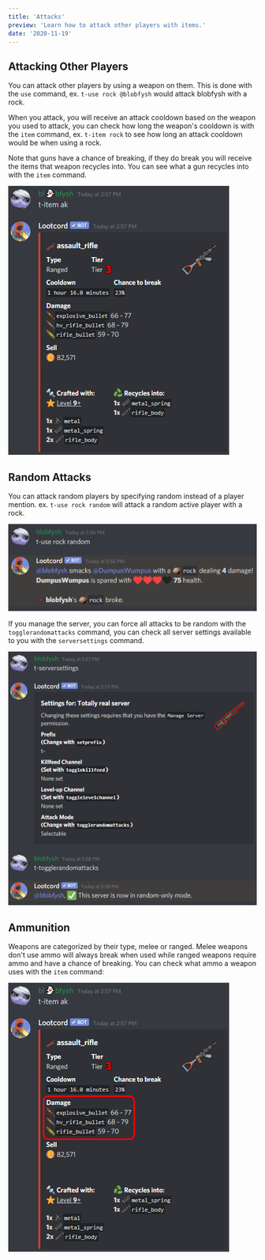 ```yaml
---
title: 'Attacks'
preview: 'Learn how to attack other players with items.'
date: '2020-11-19'
---
```


## Attacking Other Players

You can attack other players by using a weapon on them. This is done with the `use` command, ex. `t-use rock @blobfysh` would attack blobfysh with a rock.

When you attack, you will receive an attack cooldown based on the weapon you used to attack, you can check how long the weapon's cooldown is with the `item` command, ex. `t-item rock` to see how long an attack cooldown would be when using a rock.

Note that guns have a chance of breaking, if they do break you will receive the items that weapon recycles into. You can see what a gun recycles into with the `item` command.

![assault_rifle image](./item.png)

## Random Attacks

You can attack random players by specifying random instead of a player mention. ex. `t-use rock random` will attack a random active player with a rock.

![random attack example](./random_attack.png)

If you manage the server, you can force all attacks to be random with the `togglerandomattacks` command, you can check all server settings available to you with the `serversettings` command.

![serversettings command example](./serversettings.png)

## Ammunition

Weapons are categorized by their type, melee or ranged. Melee weapons don't use ammo will always break when used while ranged weapons require ammo and have a chance of breaking. You can check what ammo a weapon uses with the `item` command:

![item command ammo example](./ammo.png)
